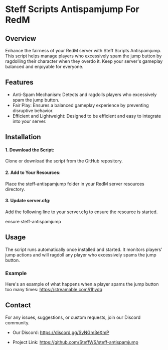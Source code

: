 # Steff Scripts Antispamjump For RedM

## Overview
Enhance the fairness of your RedM server with Steff Scripts Antispamjump. This script helps manage players who excessively spam the jump button by ragdolling their character when they overdo it. Keep your server's gameplay balanced and enjoyable for everyone.

## Features
- Anti-Spam Mechanism: Detects and ragdolls players who excessively spam the jump button.
- Fair Play: Ensures a balanced gameplay experience by preventing disruptive behavior.
- Efficient and Lightweight: Designed to be efficient and easy to integrate into your server.

## Installation
#### 1. Download the Script:
Clone or download the script from the GitHub repository.

#### 2. Add to Your Resources:
Place the steff-antispamjump folder in your RedM server resources directory.

#### 3. Update server.cfg:
Add the following line to your server.cfg to ensure the resource is started.

ensure steff-antispamjump

## Usage
The script runs automatically once installed and started. It monitors players' jump actions and will ragdoll any player who excessively spams the jump button.

### Example
Here's an example of what happens when a player spams the jump button too many times:
https://streamable.com/i1hydq

## Contact
For any issues, suggestions, or custom requests, join our Discord community.

- Our Discord: https://discord.gg/SyNGm3eXmP

- Project Link: https://github.com/SteffWS/steff-antispamjump
